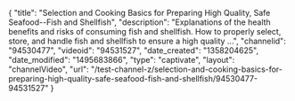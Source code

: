 {
    "title": "Selection and Cooking Basics for Preparing High Quality, Safe Seafood--Fish and Shellfish",
    "description": "Explanations of the health benefits and risks of consuming fish and shellfish. How to properly select, store, and handle fish and shellfish to ensure a high quality ...",
    "channelid": "94530477",
    "videoid": "94531527",
    "date_created": "1358204625",
    "date_modified": "1495683866",
    "type": "captivate",
    "layout": "channelVideo",
    "url": "\/test-channel-z\/selection-and-cooking-basics-for-preparing-high-quality-safe-seafood-fish-and-shellfish\/94530477-94531527"
}